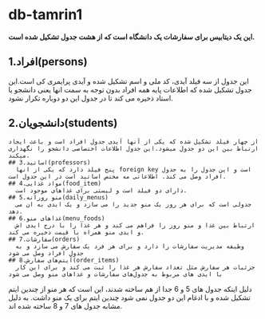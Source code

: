 # db-tamrin1
**این یک دیتابیس برای سفارشات یک دانشگاه است که از هشت جدول تشکیل شده است.**
## 1.افراد(persons)
  این جدول از سه فیلد آیدی، کد ملی و اسم تشکیل شده و آیدی پرایمری کی است.این جدول تشکیل شده که اطلاعات پایه همه افراد بدون توجه به سمت انها یعنی دانشجو یا استاد ذخیره می کند تا در جدول این دو دوباره تکرار نشود.
  ## 2.دانشجویان(students)
    از چهار فیلد تشکیل شده که یکی از آنها آیدی جدول افراد است و باعث ایجاد ارتباط بین این دو جدول میشود.این جدول اطلاعات اختصاصی دانشجو را نگهداری میکند.
    ## 3.اساتید(professors)
      پنج فیلد دارد که یکی از انها foreign key است و این جدول را به جدول افراد وصل می کند. اطلاعاتی مه مختص اساتید است در این جدول است.
    ## 4.مواد غذایی(food_item)
      دارای دو فیلد است و لیستی برای غذاهای موجود است.
    ## 5.منو روزانه(daily_menus)
      جدولی است که برای هر روز یک منو جدید را می سازد و یک ایدی به ان می دهد.
    ## 6.غذاهای منو(menu_foods)
      ارتباط بین غذا و منو روز را فراهم می کند و هر غذا را با درج ایدی اش و ایدی منو همراه با قیمت ذخیره می کند.
    ## 7.سفارشات(orders)
      وظیفه مدیریت سفارشات را دارد و برای هر فرد یک سفارش می سازد و به جدول افراد وصل می شود
    ## 8.آیتم‌های سفارش(order_items)
      جزئیات هر سفارش مثل تعداد سفارش هر غذا را ثبت می کند و برای این کار با ایدی های مربوط به جدول‌های سفارشات و غذاهای منو وصل می شود
دلیل اینکه جدول های 5 و 6 جدا از هم ساخته شدند، این است که هر منو از چندین ایتم تشکیل شده و با ادغام این دو جدول نمی شود چندین ایتم برای یک منو داشت. به دلیل مشابه جدول های 7 و 8 ساخته شده اند.
